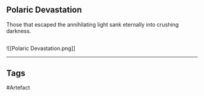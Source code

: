 ## Polaric Devastation
Those that escaped the annihilating light
sank eternally into crushing darkness.
## 
![[Polaric Devastation.png]]

---
## Tags
#Artefact